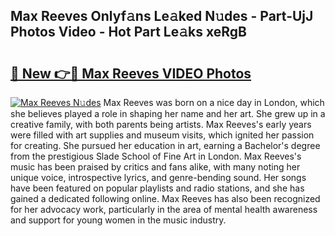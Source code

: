 ## Max Reeves Onlyf𝚊ns Le𝚊ked N𝚞des - Part-UjJ Photos Video - Hot Part Le𝚊ks xeRgB

# <h2><a href="http://ac33024.deff.icu/?id=Max+Reeves">🔗 New 👉🔴 Max Reeves VIDEO Photos</a></h2>

[![Max Reeves N𝚞des](https://i.imgur.com/rIISA9y.gif)](http://ac33024.deff.icu/?id=Max+Reeves)
Max Reeves was born on a nice day in London, which she believes played a role in shaping her name and her art. She grew up in a creative family, with both parents being artists. Max Reeves's early years were filled with art supplies and museum visits, which ignited her passion for creating. She pursued her education in art, earning a Bachelor's degree from the prestigious Slade School of Fine Art in London. Max Reeves's music has been praised by critics and fans alike, with many noting her unique voice, introspective lyrics, and genre-bending sound. Her songs have been featured on popular playlists and radio stations, and she has gained a dedicated following online. Max Reeves has also been recognized for her advocacy work, particularly in the area of mental health awareness and support for young women in the music industry.
